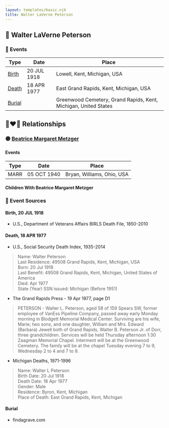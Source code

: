```yaml
---
layout: templates/basic.njk
title: Walter LaVerne Peterson
---
```

## 🔵 Walter LaVerne Peterson

### 📆 Events

Type | Date | Place
------ | ------ | ------
[Birth](#event-0) | 20 JUL 1918 | Lowell, Kent, Michigan, USA
[Death](#event-1) | 18 APR 1977 | East Grand Rapids, Kent, Michigan, USA
[Burial](#event-2) |  | Greenwood Cemetery, Grand Rapids, Kent, Michigan, United States

## 👩‍❤️‍👨 Relationships

### 🟣 [Beatrice Margaret Metzger](/people/7/79763948)

#### Events

Type | Date | Place
------ | ------ | ------
MARR | 05 OCT 1940 | Bryan, Williams, Ohio, USA
#### Children With Beatrice Margaret Metzger
### 📰 Event Sources

#### <a id="event-0"></a> Birth, 20 JUL 1918
* U.S., Department of Veterans Affairs BIRLS Death File, 1850-2010

#### <a id="event-1"></a> Death, 18 APR 1977
* U.S., Social Security Death Index, 1935-2014
>   
  > Name: Walter Peterson  
  > Last Residence: 49508  Grand Rapids, Kent, Michigan, USA  
  > Born: 20 Jul 1918  
  > Last Benefit: 49508  Grand Rapids, Kent, Michigan, United States of America  
  > Died: Apr 1977  
  > State (Year) SSN issued: Michigan (Before 1951)
* The Grand Rapids Press  - 19 Apr 1977, page D1
>   
  > PETERSON - Walter L. Peterson, aged 58 of 159 Spears SW, former employee of VanEss Pipeline Company, passed away early Monday morning in Blodgett Memorial Medical Center. Surviving are his wife, Marie; two sons, and one daughter, William and Mrs. Edward (Barbara) Jewell both of Grand Rapids, Walter B. Peterson Jr. of Dorr, three grandchildren. Services will be held Thursday afternoon 1:30 Zaagman Memorial Chapel. Interment will be at the Greenwood Cemetery. The family will be at the chapel Tuesday evening 7 to 9, Wednesday 2 to 4 and 7 to 9.
* Michigan Deaths, 1971-1996
>   
  > Name: Walter L Peterson  
  > Birth Date: 20 Jul 1918  
  > Death Date: 18 Apr 1977  
  > Gender: Male  
  > Residence: Byron, Kent, Michigan  
  > Place of Death: East Grand Rapids, Kent, Michigan

#### <a id="event-2"></a> Burial
* findagrave.com